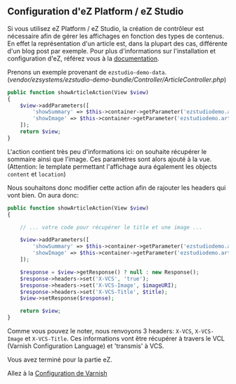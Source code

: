 Configuration d'eZ Platform / eZ Studio
---------------------------------------

Si vous utilisez eZ Platform / eZ Studio, la création de contrôleur est nécessaire afin de gérer les affichages en fonction des types de contenus. En effet la représentation d'un article est, dans la plupart des cas, différente d'un blog post par exemple.
Pour plus d'informations sur l'installation et configuration d'eZ, référez vous à la [documentation](https://doc.ez.no/display/TECHDOC/Beginner+Tutorial).

Prenons un exemple provenant de ```ezstudio-demo-data```. (*vendor/ezsystems/ezstudio-demo-bundle/Controller/ArticleController.php*)

```php
public function showArticleAction(View $view)
{
    $view->addParameters([
        'showSummary' => $this->container->getParameter('ezstudiodemo.article.full_view.show_summary'),
        'showImage' => $this->container->getParameter('ezstudiodemo.article.full_view.show_image'),
    ]);
    return $view;
}
```

L'action contient très peu d'informations ici: on souhaite récupérer le sommaire ainsi que l'image. Ces paramètres sont alors ajouté à la vue. (Attention: le template permettant l'affichage aura également les objects ```content``` et ```location```)

Nous souhaitons donc modifier cette action afin de rajouter les headers qui vont bien. On aura donc:

```php
public function showArticleAction(View $view)
{

    // ... votre code pour récupérer le title et une image ...

    $view->addParameters([
        'showSummary' => $this->container->getParameter('ezstudiodemo.article.full_view.show_summary'),
        'showImage' => $this->container->getParameter('ezstudiodemo.article.full_view.show_image'),
    ]);

    $response = $view->getResponse() ? null : new Response();
    $response->headers->set('X-VCS', 'true');
    $response->headers->set('X-VCS-Image', $imageURI);
    $response->headers->set('X-VCS-Title', $title);
    $view->setResponse($response);

    return $view;
}
```

Comme vous pouvez le noter, nous renvoyons 3 headers: ```X-VCS```, ```X-VCS-Image``` et ```X-VCS-Title```. Ces informations vont être récupérer à travers le VCL (Varnish Configuration Language) et 'transmis' à VCS.

Vous avez terminé pour la partie eZ.


Allez à la [Configuration de Varnish](varnish.md)

